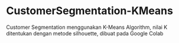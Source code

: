 # CustomerSegmentation-KMeans
Customer Segmentation menggunakan K-Means Algorithm, nilai K ditentukan dengan metode silhouette, dibuat pada Google Colab
